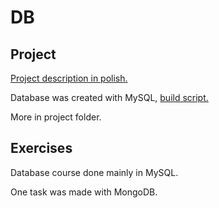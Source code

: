 # DB

## Project
[Project description in polish.](https://docs.google.com/document/d/1m6gBfHzQ7q8cX85MlVhKz1w6WBnrMbXmEUzyLSjbUD4/edit?usp=sharing)

Database was created with MySQL, [build script.](https://github.com/Ariello05/DB-cs-studies/blob/master/project/BuildScript.sql)

More in project folder.

## Exercises
Database course done mainly in MySQL.

One task was made with MongoDB.
